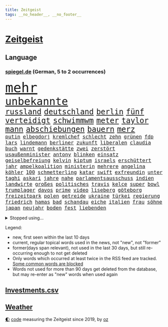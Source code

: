 ```yaml
---
title: Zeitgeist
tags: __no_header__, __no_footer__
---
```


# [Zeitgeist](https://oliz.io/zeitgeist/)

## Language

<h3><a href="https://www.spiegel.de" target="_blank">spiegel.de</a> (German, 5 to 2 occurrences)</h3>
<p style="font-family:monospace">
<span style="font-size:32pt"><a href="news_links.html#mehr" class="current">mehr</a></span>
<br>
<span style="font-size:25pt"><a href="news_links.html#unbekannte" class="current">unbekannte</a></span>
<br>
<span style="font-size:18pt"><a href="news_links.html#russland" class="current">russland</a></span>
<span style="font-size:18pt"><a href="news_links.html#deutschland" class="current">deutschland</a></span>
<span style="font-size:18pt"><a href="news_links.html#berlin" class="current">berlin</a></span>
<span style="font-size:18pt"><a href="news_links.html#fünf" class="current">fünf</a></span>
<span style="font-size:18pt"><a href="news_links.html#verteidigt" class="current">verteidigt</a></span>
<span style="font-size:18pt"><a href="news_links.html#schwimmwm" class="new">schwimmwm</a></span>
<span style="font-size:18pt"><a href="news_links.html#meter" class="current">meter</a></span>
<span style="font-size:18pt"><a href="news_links.html#taylor" class="current">taylor</a></span>
<span style="font-size:18pt"><a href="news_links.html#mann" class="current">mann</a></span>
<span style="font-size:18pt"><a href="news_links.html#abschiebungen" class="current">abschiebungen</a></span>
<span style="font-size:18pt"><a href="news_links.html#bauern" class="current">bauern</a></span>
<span style="font-size:18pt"><a href="news_links.html#merz" class="current">merz</a></span>
<br>
<span style="font-size:12pt"><a href="news_links.html#putin" class="current">putin</a></span>
<span style="font-size:12pt"><a href="news_links.html#elbegdorj" class="new">elbegdorj</a></span>
<span style="font-size:12pt"><a href="news_links.html#kremlchef" class="current">kremlchef</a></span>
<span style="font-size:12pt"><a href="news_links.html#schlecht" class="current">schlecht</a></span>
<span style="font-size:12pt"><a href="news_links.html#zehn" class="current">zehn</a></span>
<span style="font-size:12pt"><a href="news_links.html#grünen" class="current">grünen</a></span>
<span style="font-size:12pt"><a href="news_links.html#fdp" class="current">fdp</a></span>
<span style="font-size:12pt"><a href="news_links.html#lars" class="current">lars</a></span>
<span style="font-size:12pt"><a href="news_links.html#lindemann" class="current">lindemann</a></span>
<span style="font-size:12pt"><a href="news_links.html#berliner" class="current">berliner</a></span>
<span style="font-size:12pt"><a href="news_links.html#zukunft" class="current">zukunft</a></span>
<span style="font-size:12pt"><a href="news_links.html#liberalen" class="current">liberalen</a></span>
<span style="font-size:12pt"><a href="news_links.html#claudia" class="current">claudia</a></span>
<span style="font-size:12pt"><a href="news_links.html#buch" class="current">buch</a></span>
<span style="font-size:12pt"><a href="news_links.html#warnt" class="current">warnt</a></span>
<span style="font-size:12pt"><a href="news_links.html#gedenkstätte" class="new">gedenkstätte</a></span>
<span style="font-size:12pt"><a href="news_links.html#zwei" class="current">zwei</a></span>
<span style="font-size:12pt"><a href="news_links.html#zerstört" class="current">zerstört</a></span>
<span style="font-size:12pt"><a href="news_links.html#usaußenminister" class="current">usaußenminister</a></span>
<span style="font-size:12pt"><a href="news_links.html#antony" class="current">antony</a></span>
<span style="font-size:12pt"><a href="news_links.html#blinken" class="current">blinken</a></span>
<span style="font-size:12pt"><a href="news_links.html#einsatz" class="current">einsatz</a></span>
<span style="font-size:12pt"><a href="news_links.html#geiselbefreiung" class="current">geiselbefreiung</a></span>
<span style="font-size:12pt"><a href="news_links.html#kelvin" class="new">kelvin</a></span>
<span style="font-size:12pt"><a href="news_links.html#kiptum" class="new">kiptum</a></span>
<span style="font-size:12pt"><a href="news_links.html#israels" class="current">israels</a></span>
<span style="font-size:12pt"><a href="news_links.html#erschüttert" class="current">erschüttert</a></span>
<span style="font-size:12pt"><a href="news_links.html#jahr" class="current">jahr</a></span>
<span style="font-size:12pt"><a href="news_links.html#ampelkoalition" class="current">ampelkoalition</a></span>
<span style="font-size:12pt"><a href="news_links.html#ministerin" class="current">ministerin</a></span>
<span style="font-size:12pt"><a href="news_links.html#mehrere" class="current">mehrere</a></span>
<span style="font-size:12pt"><a href="news_links.html#angelina" class="current">angelina</a></span>
<span style="font-size:12pt"><a href="news_links.html#köhler" class="new">köhler</a></span>
<span style="font-size:12pt"><a href="news_links.html#100" class="current">100</a></span>
<span style="font-size:12pt"><a href="news_links.html#schmetterling" class="current">schmetterling</a></span>
<span style="font-size:12pt"><a href="news_links.html#katar" class="current">katar</a></span>
<span style="font-size:12pt"><a href="news_links.html#swift" class="current">swift</a></span>
<span style="font-size:12pt"><a href="news_links.html#exfreundin" class="current">exfreundin</a></span>
<span style="font-size:12pt"><a href="news_links.html#unter" class="current">unter</a></span>
<span style="font-size:12pt"><a href="news_links.html#taghi" class="new">taghi</a></span>
<span style="font-size:12pt"><a href="news_links.html#askari" class="new">askari</a></span>
<span style="font-size:12pt"><a href="news_links.html#jahre" class="current">jahre</a></span>
<span style="font-size:12pt"><a href="news_links.html#nahe" class="current">nahe</a></span>
<span style="font-size:12pt"><a href="news_links.html#parlamentsausschuss" class="current">parlamentsausschuss</a></span>
<span style="font-size:12pt"><a href="news_links.html#indien" class="current">indien</a></span>
<span style="font-size:12pt"><a href="news_links.html#landwirte" class="current">landwirte</a></span>
<span style="font-size:12pt"><a href="news_links.html#großes" class="current">großes</a></span>
<span style="font-size:12pt"><a href="news_links.html#politisches" class="current">politisches</a></span>
<span style="font-size:12pt"><a href="news_links.html#travis" class="current">travis</a></span>
<span style="font-size:12pt"><a href="news_links.html#kelce" class="current">kelce</a></span>
<span style="font-size:12pt"><a href="news_links.html#super" class="current">super</a></span>
<span style="font-size:12pt"><a href="news_links.html#bowl" class="current">bowl</a></span>
<span style="font-size:12pt"><a href="news_links.html#trumplager" class="new">trumplager</a></span>
<span style="font-size:12pt"><a href="news_links.html#davos" class="current">davos</a></span>
<span style="font-size:12pt"><a href="news_links.html#prime" class="current">prime</a></span>
<span style="font-size:12pt"><a href="news_links.html#video" class="current">video</a></span>
<span style="font-size:12pt"><a href="news_links.html#liseberg" class="new">liseberg</a></span>
<span style="font-size:12pt"><a href="news_links.html#göteborg" class="new">göteborg</a></span>
<span style="font-size:12pt"><a href="news_links.html#freizeitpark" class="new">freizeitpark</a></span>
<span style="font-size:12pt"><a href="news_links.html#polen" class="current">polen</a></span>
<span style="font-size:12pt"><a href="news_links.html#getreide" class="current">getreide</a></span>
<span style="font-size:12pt"><a href="news_links.html#ukraine" class="current">ukraine</a></span>
<span style="font-size:12pt"><a href="news_links.html#türkei" class="current">türkei</a></span>
<span style="font-size:12pt"><a href="news_links.html#regierung" class="current">regierung</a></span>
<span style="font-size:12pt"><a href="news_links.html#friedrich" class="current">friedrich</a></span>
<span style="font-size:12pt"><a href="news_links.html#hamas" class="current">hamas</a></span>
<span style="font-size:12pt"><a href="news_links.html#bad" class="current">bad</a></span>
<span style="font-size:12pt"><a href="news_links.html#schandau" class="new">schandau</a></span>
<span style="font-size:12pt"><a href="news_links.html#eiche" class="new">eiche</a></span>
<span style="font-size:12pt"><a href="news_links.html#italien" class="current">italien</a></span>
<span style="font-size:12pt"><a href="news_links.html#frau" class="current">frau</a></span>
<span style="font-size:12pt"><a href="news_links.html#söhne" class="current">söhne</a></span>
<span style="font-size:12pt"><a href="news_links.html#japan" class="current">japan</a></span>
<span style="font-size:12pt"><a href="news_links.html#neujahr" class="current">neujahr</a></span>
<span style="font-size:12pt"><a href="news_links.html#boden" class="current">boden</a></span>
<span style="font-size:12pt"><a href="news_links.html#fest" class="current">fest</a></span>
<span style="font-size:12pt"><a href="news_links.html#liebenden" class="new">liebenden</a></span>
</p>
<details>
<summary>Stopped using...</summary>
<p class="former" style="font-size:12pt">
flugzeuge(1208) investieren(1208) nachfolge(1208) reichen(1207) beamten(1206) behandelt(1206) beschimpft(1206) entdeckung(1206) genannt(1206) verteilt(1206) viertel(1206) 2015(1205) festnahme(1205) kauft(1205) übernimmt(1205) ausgezeichnet(1204) entwurf(1204) kamera(1204) schwangerschaft(1204) ausfallen(1203) deswegen(1203) messer(1203) rettet(1203) terroristen(1203) tweet(1203) verhängte(1203) zeugen(1203) bahnhof(1202) eingereicht(1202) pocht(1202) stattfinden(1202) übergriffe(1202) überzeugt(1202) erfasst(1201) senat(1201) beobachten(1200) energien(1200) gehalten(1200) literatur(1200) medikamente(1200) myanmar(1200) planen(1200) verfügung(1200) bielefeld(1199) geburt(1199) griechenland(1199) illegalen(1199) infektionen(1199) krankenhäusern(1199) monatelang(1199) vorher(1199) vorsitzenden(1199) anbieten(1198) bestellt(1198) kleines(1198) militärs(1198) mordes(1198) nutzte(1198) amerikaner(1197) juli(1197) online(1197) riss(1197) verheerenden(1197) erinnern(1196) stets(1196) träumen(1196) vermeiden(1196) erkrankt(1195) langfristig(1195) richtet(1195) verbindet(1195) verraten(1195) versprochen(1195) belarussische(1194) botschaften(1194) themen(1194) trainiert(1194) 3000(1193) sicherte(1193) litauen(1192) geriet(1191) siegte(1191) beiträge(1190) genauso(1190) geschäftsführer(1190) körperverletzung(1190) porsche(1190) schuss(1190) wirtschaftsministerium(1190) design(1189) homeoffice(1189) patient(1189) begann(1188) steckte(1188) afghanistan(1187) erwarten(1187) erfüllt(1186) hotels(1186) kindes(1186) auflagen(1185) bürgermeisterin(1185) garten(1185) verbessert(1184) tür(1183) mangel(1182) todesopfer(1182) überleben(1182) laufenden(1180) münster(1179) regelung(1179) sichert(1179) dran(1177) klasse(1175) prognose(1172) wandel(1172) beweise(1171) kokain(1171) gefühl(1169) training(1168) flug(1158) foto(1154) sammeln(1147) sachen(1120) lieferketten(1110) berichtete(1105) westliche(1097) belästigung(1071) notstand(1055) blut(1026) enthalten(1016) militärische(998) akzeptieren(967) ausbildung(956) flohen(955) tricks(954) schwäche(951) stundenlang(951) kümmern(940) irre(937) verbunden(928) mächtigen(924) beeinträchtigt(905) inszenieren(904) drauf(887) energiepreise(884) gewohnt(876) angestellten(871) gemeinschaft(870) world(865) preiserhöhungen(863) getöteten(857) kursieren(846) vermitteln(840) fdppolitiker(835) strackzimmermann(824) ungewöhnliche(817) luftwaffe(809) bekannteste(800) vatikan(798) gewaltsamen(796) dutzenden(792) gesteckt(787) kompromiss(779) kriegs(772) einzig(764) marieagnes(761) wolf(749) ring(748) zusammenhalt(748) verpflichtung(746) hinzu(744) spektakel(741) entführung(738) explosionen(732) pekings(732) filmemacher(729) emotionalen(719) dortmunder(716) lohnen(716) 17jährige(706) fluss(691) verliehen(678) empfang(676) todes(676) finnische(671) messerattacke(663) bezeichnen(662) günstige(661) fox(657) locken(649) schönen(644) jack(641) heiß(635) vermisster(632) jubel(627) verhängnis(623) harter(618) zunahme(610) 8(606) verhaftung(600) irans(599) anwältin(598) youtube(590) lena(580) wissenschaft(572) entfernen(564) berlinneukölln(562) extra(562) islamisten(557) freispruch(545) durchs(538) giorgia(538) mithalten(537) führten(531) entkommen(524) flüssen(524) tobias(521) gewässer(518) gott(515) jüngst(515) angeblicher(510) farben(509) yorker(506) bussen(504) gerechtfertigt(503) ereignet(496) rose(489) staatsmedien(483) steven(481) bruch(480) schwächt(479) zimmer(479) tunesien(476) forschung(466) fördert(463) kopftuch(463) schönheit(461) außenpolitik(460) baustellen(457) beerdigt(456) taucher(451) prangert(444) digital(441) aussichten(436) wirtschaftliche(435) langsamer(427) airbus(424) machtkampf(421) amtsgericht(420) euphorie(420) kontrollen(414) emails(411) regierende(411) ubahn(408) wein(408) internationalem(406) gelegenheit(404) weißes(403) kandidieren(401) opfers(401) tourismus(394) freunden(391) 28jähriger(388) jung(388) nizza(386) erfolgreiche(380) zeitplan(380) ausstand(379) hilfsorganisation(379) fernando(378) reihen(376) springen(374) übers(368) linda(367) junta(365) palästinensern(365) wasserstoff(365) übungen(364) gemessen(362) losgegangen(361) verschleppt(361) attackierte(360) nordamerika(360) akt(359) unbekannt(357) steigert(355) gesetzlichen(354) vorwurfs(351) dom(349) handwerker(349) zaun(344) generäle(343) unruhe(342) kaiser(335) tauschen(335) coup(332) umstellung(331) anhand(330) kehren(328) gegenoffensive(326) rio(324) warnte(324) zukünftig(323) jugend(320) gewartet(319) slowenien(318) laune(315) kindergrundsicherung(313) denkmal(310) solidarisch(309) wach(306) erwarteten(304) konkurrent(304) schauspielers(304) eingeklemmt(303) kippen(302) ebrahim(301) mordkommission(301) angelegenheit(300) geschwächt(300) kommandeur(300) länderspiele(300) flop(299) unrealistisch(299) bundesligist(298) radsport(297) ticket(297) brachten(293) pool(293) höhenflug(290) oberbayern(286) veröffentlichte(282) konrad(281) kürzt(281) nationalkonservative(279) forscherin(275) breit(274) keinerlei(273) erwartete(272) heimatstadt(271) intensivstation(270) maus(270) kfw(269) unterschiedlichen(267) gerichtlich(266) imperium(266) seniorin(266) erzieher(263) seltsame(262) 13jähriger(261) christopher(260) optimismus(260) höchststand(259) kretschmer(258) spektakulär(258) umbenennung(258) 83(256) beteiligte(254) evakuierungen(254) strafverfolger(254) mühe(253) todesfälle(252) nötigen(251) uskapitol(248) fossile(247) gewahrsam(247) beschleunigen(246) kryptowährungen(246) gewürdigt(244) mohammed(244) bitter(243) bekennt(242) länderspiel(242) popp(242) ausschließen(241) übergang(241) tritte(240) menschlicher(237) verurteilen(237) wuchs(237) henry(236) staats(236) agieren(234) ämtern(233) ausgeht(232) drastische(231) einziehen(230) erkennt(230) blockierte(229) obdachlose(228) profil(226) brasiliens(224) 78(223) gesamtführung(223) leichte(222) primož(222) ralf(222) roglič(222) kürzungen(221) oldenburg(221) passende(221) schärferen(221) zwischenfall(220) reiner(215) energieverbrauch(213) jeweils(213) abgesehen(211) angelaufen(211) gleichermaßen(211) abwenden(210) lagern(210) millionenstrafe(210) lebend(209) obersten(209) schweigt(209) schadens(207) 30jähriger(206) anteile(205) soziologe(205) unwahrheiten(205) kuriosen(202) ausgestorben(199) csuchef(199) bösen(198) gutem(197) wegbegleiter(197) gutachter(196) vermittelt(196) ausschließlich(195) nachvollziehbar(195) zäsur(195) gehörten(194) perfide(194) urwald(194) europameister(193) mutmaßliches(193) heim(191) verkaufte(190) zeitgleich(190) beigesetzt(188) black(188) ansprache(186) wandern(186) charmeoffensive(185) üppige(184) überragenden(183) gesellschaften(182) zehnmal(182) exemplar(181) bob(180) exkanzlerin(180) showdown(180) sicherstellen(180) adenauer(178) tagessieg(178) rangliste(177) erlebten(176) kugel(176) wegovy(176) kindesmissbrauch(175) skurriler(175) führungswechsel(173) halter(173) natürlichen(173) inka(172) kryptowährung(172) oberstes(172) mächtigsten(170) stritten(170) tanker(170) autofrachter(169) hunden(169) psyche(169) überweisen(169) instagrampost(168) argentinier(167) o’connor(166) galaxien(165) weltraum(165) strafrechtlich(164) horizont(162) austria(161) brustkrebs(161) inside(161) exfrau(160) rinder(160) debütant(159) fußballweltverband(159) vorhersagen(159) widersprüchliche(159) alaska(158) ehrung(158) genossen(158) eurozone(157) sperre(157) militärjunta(156) zement(156) lotterie(155) schiitenmiliz(155) jubeln(154) mysteriösen(154) opernhaus(154) thesen(154) drogenboss(153) jon(153) leinwand(153) patientinnen(153) gestiegenen(152) lotto(152) makeup(152) akzeptiert(151) todesursache(151) wohnort(151) abschießen(150) gallant(150) heidelberger(150) ruder(150) zusammengebrochen(150) antonio(149) freilassen(149) grausame(149) nordisk(149) novo(149) unterhält(149) rekordtief(148) säugling(148) brunsbüttel(147) raumfahrer(147) wgzimmer(147) exklusiven(146) gleis(146) redakteurinnen(146) trinken(146) spieltagen(145) bbc(144) bedeutende(144) sonnenschein(144) suv(143) block(142) feste(142) 1989(141) gondel(141) spezialeinheit(141) tvsender(141) a$ap(140) bayernspieler(139) gamer(138) erreichten(136) erweitern(136) sicherungsverwahrung(136) sigmar(136) spdgeneralsekretär(136) gewässern(135) gastronomie(134) generalbundesanwalt(134) rki(133) abspaltung(132) tauchen(132) düsteren(131) elektrofahrzeuge(131) toptalent(131) attentäter(130) echo(130) filmpreis(130) grippe(130) maps(130) besserung(129) darstellen(129) anschein(128) atomkraftwerke(128) störte(128) dozent(127) sexualisierten(127) zulauf(127) beschwert(126) bundesfinanzminister(126) a7(125) bunt(125) kernkraftwerke(125) süßigkeiten(125) zugausfälle(125) horst(124) inhaftierter(124) gestaltet(123) havanna(123) zähne(123) klarer(122) rsv(122) verspätet(122) fußballweltmeister(121) rage(121) spielfilm(121) widmete(121) 92(120) wagnerbrüder(120) überrumpelt(119) gestiegener(118) hadern(118) kehrtwende(118) verschickt(118) absolvierte(117) agierten(117) gezielten(117) sanitäter(115) weltweites(115) ceo(114) besetzung(113) 1996(112) tieferen(112) denver(111) eingerichtet(111) musical(111) bahnsteig(110) zugesagt(110) mikroplastik(109) zahlte(109) halfen(108) älterwerden(108) flüchtlingsunterkunft(107) journal(107) spurlos(107) verleihen(107) whisky(107) irische(106) sanierung(106) liefen(105) salman(105) asylverfahren(104) begehrt(104) bevorstehen(104) ewig(104) hilflos(104) nächte(104) frauenquote(103) gezielte(103) handynetz(103) neuerung(102) taucht(102) aspekte(101) lebensgefährte(101) südchinesischen(101) tunesischen(100) absichtlich(99) euasylreform(99) flügels(99) hackerangriff(99) insektensterben(99) lenkt(99) milwaukee(99) akademie(98) bangladesch(98) kongress(98) emotionaler(97) fähigkeiten(97) gerast(97) größerem(97) hrubesch(97) prognosen(97) 235(96) 24jähriger(96) dick(96) kochinstitut(96) angeschlagen(94) attentat(94) klassischen(94) passantin(94) fehlers(93) betonte(92) raketenbeschuss(92) abstinenz(91) arzttermine(91) bettwanzen(91) bodentruppen(91) gaspipeline(91) augenmerk(90) bombenangriff(90) champagner(90) chrupalla(90) hof(90) komponente(90) kraus(90) mörderin(90) perspektiven(90) pispartei(90) rechtsdrall(90) sicherheitsgründen(90) sicherheitskabinett(90) thierry(90) tino(90) unfähigkeit(90) blamierte(89) borahansgrohe(89) ecuadors(89) girosieger(89) hamasanführer(89) ideal(89) schwerpunkte(89) verhaltensweisen(89) abnehmspritzen(88) beruhigen(88) cottbus(88) erkenntnis(88) langläufer(88) ozempic(88) sodass(88) totale(88) verlagert(88) verreisen(88) zielgruppe(88) antiisraelische(87) ausgepfiffen(87) erwies(87) mitsprache(87) zoom(87) überfielen(87) mandalorian(86) umfang(86) freizulassen(85) gefängnisse(85) gelangte(85) pegel(85) pochen(85) rechtfertigung(85) solidarisierte(85) tüte(85) unterhalten(85) wars(85) angespannten(84) aufflammen(84) baukosten(84) demokratiefeinde(84) gauck(84) patriots(84) reisebranche(84) schweigeminute(84) tatortteam(84) visite(84) beeindruckend(83) beschlagnahmten(83) datenbrille(83) freilässt(83) mixedrealitybrille(83) sandro(83) schlaf(83) sky(83) unerwähnt(83) sofia(82) somit(82) streitgespräch(82) beteuert(81) footballteam(81) gründeten(81) hamaskommandeur(81) júnior(81) maren(81) oberhof(81) pegelstände(81) sommerspiele(81) verlusten(81) bedrohlich(80) ereignete(80) erntete(80) hindern(80) via(80) besatzungsmitglied(79) brandt(79) strommarkt(79) führer(78) sauer(78) solidarisieren(78) verschleppung(78) aufmachen(77) beirut(77) bereiten(77) deich(77) einwände(77) endura(77) marketing(77) vaude(77) exportiert(76) herbe(76) millimeter(76) mitgestalten(76) mütze(76) tempolimits(76) funken(75) kommandeure(75) muriel(75) state(75) terroralarm(75) ältesten(75) ausführlich(74) fußballwelt(74) homburg(74) kaisers(74) konditionen(74) rushdie(74) staatshilfe(74) beschuldigte(73) erfolglosen(73) fußballspieler(73) tunnelsystem(73) ausrufen(72) beschrieben(72) gefeierte(72) nikola(72) silvesternacht(72) gdlchef(71) sec(71) versorgen(71) auftraggeber(70) kriselnde(70) lotet(70) lucas(70) mitverantwortung(70) neffe(70) solarmodule(70) wachsenden(70) zulässt(70) entmachtung(69) europäischer(69) turnieren(69) verursachen(69) usamerikanischen(68) drittstaaten(67) kindliche(67) songwriterin(67) strengen(67) abnehmspritze(66) aufzeichnungen(66) fluggäste(66) kampfansage(66) lebten(66) meinungen(66) nationalistische(66) staatsanwälte(66) vorräte(66) lothar(65) schwaches(65) barbara(64) facht(64) oppositionspartei(64) polizeipräsidentin(64) posierten(64) prangen(64) siegtor(64) slowik(64) verhandlungsrunde(64) 2002(63) gestein(63) kichatbot(63) myanmars(63) netflixserie(63) suizid(63) vollständige(63) vorüber(63) bertelsmann(62) darstellerin(62) landesweite(62) potente(62) ranger(62) sprintrennen(62) unverhältnismäßig(62) 91jährige(61) dastehen(61) murks(61) nanoplastik(61) siedlern(61) skifahren(61) sterbenskrank(61) ukrainern(61) verschlafen(61) anvertraut(60) nürnberger(60) verärgerten(60) 240(59) bewacht(59) faktoren(59) ngo(59) stünde(59) ruhpolding(58) stuhl(58) uspräsidentenwahl(58) 67(57) beruht(57) jubelten(57) schusswaffe(57) verlagern(57) vlhová(57) wobei(57) arbeitslosenversicherung(56) beiträgen(56) brachialen(56) gripgrab(56) minnesota(56) poc(56) romantische(56) timberwolves(56) antibiotika(55) doppelte(55) edler(55) eingestürzten(55) elite(55) kassenärzten(55) mitentscheiden(55) pendler(55) stromer(55) weihnachtsfrieden(55) golden(54) jahreswechsel(54) kassenpatienten(54) neuzulassungen(54) prämie(54) sicherheitsbeamter(54) verdachtsfall(54) verstört(54) akteuren(53) behauptung(53) dfbteam(53) gänsehaut(53) kraftstoff(53) lebensstil(53) rängen(53) weihnachtsfeiertage(53) bereichen(52) beträgt(52) einverstanden(52) geiseldeal(52) massensterben(52) verschmutzen(52) überlastung(52) carlo(51) extras(51) girl(51) helsinki(51) janeiro(51) kassenärzte(51) taurusfrage(51) ausbilden(50) fach(50) filmt(50) gegenstände(50) paarung(50) silvester(50) tiktokphänomen(50) verbundene(50) weitverbreiteten(50) durchgang(49) düsterer(49) rihannas(49) hochgiftige(48) java(48) jesus(48) notlage(48) biathletin(47) biathlonweltcup(47) energieinfrastruktur(47) gekaperten(47) genozid(47) nehme(47) saisonauftakt(47) flugzeugunglück(46) frachters(46) insolventen(46) steigender(46) trauen(46) vorgeht(46) 27jährigen(45) 84(45) großzügig(45) oscarpreisträgerin(45) religiösen(45) zweitklassigkeit(45) eingelöst(44) erwägen(44) giffey(44) herde(44) schäfer(44) usostküste(44) versorgte(44) zusammentreffen(44) films(43) kardashian(43) nachkriegsordnung(43) podest(43) sagenhafte(43) staatsgeld(43) abgewinnen(42) dubai(42) freundlich(42) gambia(42) hausärzte(42) positives(42) profiteur(42) strafanzeigen(42) testsieger(42) weltcupsieg(42) zwillinge(42) biathlon(41) gottschalks(41) paula(41) polarkreis(41) radikalisiert(41) südosten(41) 42jährige(40) kreuzfahrt(40) winterwunderland(40) cdufraktion(39) eingeschlossenen(39) erschoss(39) fortpflanzung(39) hinein(39) investition(39) korruptionsprozess(39) königsblauen(39) zurückgekehrt(39) autoritäre(38) beruhigungsmittel(38) fußballfan(38) gehuldigt(38) gucci(38) trailer(38) vorständen(38) zuschüsse(38) eingegangen(37) residenz(37) usdollar(37) wenigsten(37) arztpraxen(36) batteriefabrik(36) dorthin(36) langlauf(36) meistverkauften(36) passagen(36) passagiermaschine(36) politischer(36) rückschläge(36) stralsund(36) umsatzplus(36) ökosystem(36) klimapolitisch(35) schulische(35) weihnachtsgeschenke(35) werbecookies(35) 68(34) ausstands(34) claudine(34) gay(34) giftige(34) harvard(34) lautsprecher(34) marktanteil(34) seltenheit(34) unbesetzt(34) urteile(34) viermal(34) wundert(34) 88jährige(33) kernkraft(33) magazine(33) shirin(33) zeitalter(33) abschlüsse(32) bahnmanager(32) gefrierpunkt(32) genauen(32) gfk(32) hausbesitzern(32) künzer(32) liebhaberin(32) mitsamt(32) nia(32) verschwundene(32) weggefährten(32) amy(31) anatomie(31) berührt(31) entgegenkommen(31) erfuhr(31) willy(31) aggressiven(30) beklaut(30) bürgergelds(30) eindeutige(30) hintergründen(30) investment(30) missbrauchsfälle(30) prägende(30) verzicht(30) anarchie(29) andenken(29) ebbt(29) oralverkehr(29) teppich(29) verkünden(29) wiedergefunden(29) zerfällt(29) friedhöfen(28) globes(28) hässlich(28) klublegende(28) landshut(28) skispringer(28) steiner(28) unterziehen(28) vierschanzentournee(28) auslaufen(27) auswanderer(27) eingezogener(27) flirren(27) vorkommt(27) bestie(26) betrachtung(26) getränk(26) luftraum(26) parteiführung(26) etf(25) harvardpräsidentin(25) kroos(25) bill(24) geldanlage(24) reitz(24) rettungsversuche(24) schicksalsjahr(24) appstore(23) bauernverband(23) huthiangriffen(23) kleinster(23) kommandozentrale(23) kuchenskandal(23) kürzungspläne(23) minusgraden(23) zusteht(23) dreikönigstreffen(22) entgegensetzen(22) faustschlag(22) ketamin(22) spielende(22) völkermordes(22) völkermords(22) öffnete(22) aufforstung(21) bauernvertreter(21) einschaltquote(21) influenza(21) kyivstar(21) ködert(21) uspräsidentschaftswahl(21) dartswm(20) drach(20) gíslason(20) hochwasser(20) reemtsmaentführer(20) somalia(20) winehouse(20) baumgart(19) jacksonville(19) jaguars(19) anwendung(18) bewahrt(18) deif(18) geleitet(18) gleichgeschlechtlicher(18) hausbesitzer(18) regnet(18) schaffe(18) segnung(18) senats(18) süßen(18) verteilen(18) autobahnauffahrten(17) finnlands(17) getötetem(17) homosexueller(17) mexikanische(17) mögen(17) piraten(17) segnungen(17) angespannter(16) aufstellung(16) diskriminiert(16) dominanten(16) erteilen(16) rüstungsexporte(16) segen(16) bedrängt(15) erfinderin(15) sandsäcke(15) sporadisch(15) taser(15) elijah(14) gewehrt(14) haftanstalt(14) hauptziel(14) jahrespressekonferenz(14) körperlich(14) mcclain(14) tagelangem(14) unternehmerfamilie(14) bengvir(13) bestandteile(13) kathleen(13) lawine(13) melania(13) nahles(13) ogc(13) resigniert(13) ruhestätte(13) sandsäcken(13) schwächung(13) tierhalter(13) verstorbene(13) 1997(12) demenzdorf(12) festtagen(12) millionenschaden(12) ramona(12) terrorwarnung(12) alleiniger(11) brennende(11) dauerregen(11) entführungen(11) flugobjekt(11) gruber(11) hochwasserlage(11) riad(11) waghalsige(11) zerbombten(11)
</p>
</details>
<p>Legend:
<ul>
<li><span class="new">new</span>, first seen within the last 10 days</li>
<li><span class="current">current</span>, regular topical words used in the news, not "new", not "former"</li>
<li><span class="former">former(days span relevant)</span>, not used in the last 30 days, but still re-occurring enough to not get deleted</li>
<li>Only words which occurred at least twice in the RSS feed are tracked. <a href="language/filters.py">Some common words are blocked</a></li>
<li>Words not used for more than 90 days get deleted from the database, but may re-enter as "new" words when used again</li>
</ul>
</p>

## [Investments](investments.html)[.csv](investments.csv)

## [Weather](weather.html)

<footer>
<a href="javascript:toggleTheme()" class="nav">🌓</a>
<a href="https://github.com/ooz/zeitgeist">code</a> measuring the Zeitgeist since 2019, by <a href="https://oliz.io">oz</a>
</footer>
